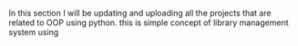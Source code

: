 In this section I will be updating and uploading all the projects that are related to OOP using python.
this is simple concept of library management system  using
